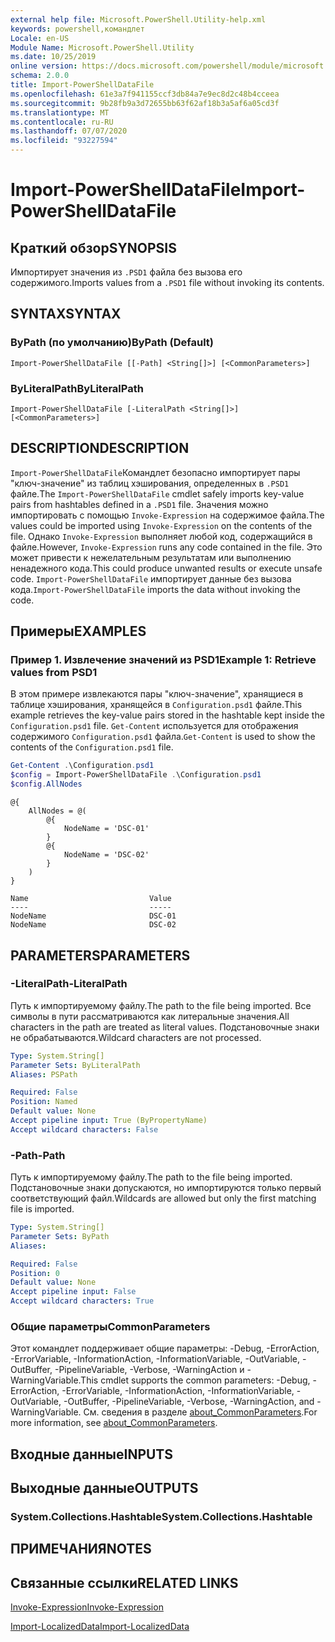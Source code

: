 ```yaml
---
external help file: Microsoft.PowerShell.Utility-help.xml
keywords: powershell,командлет
Locale: en-US
Module Name: Microsoft.PowerShell.Utility
ms.date: 10/25/2019
online version: https://docs.microsoft.com/powershell/module/microsoft.powershell.utility/import-powershelldatafile?view=powershell-5.1&WT.mc_id=ps-gethelp
schema: 2.0.0
title: Import-PowerShellDataFile
ms.openlocfilehash: 61e3a7f941155ccf3db84a7e9ec8d2c48b4cceea
ms.sourcegitcommit: 9b28fb9a3d72655bb63f62af18b3a5af6a05cd3f
ms.translationtype: MT
ms.contentlocale: ru-RU
ms.lasthandoff: 07/07/2020
ms.locfileid: "93227594"
---
```

# <span data-ttu-id="33696-103">Import-PowerShellDataFile</span><span class="sxs-lookup"><span data-stu-id="33696-103">Import-PowerShellDataFile</span></span>

## <span data-ttu-id="33696-104">Краткий обзор</span><span class="sxs-lookup"><span data-stu-id="33696-104">SYNOPSIS</span></span>
<span data-ttu-id="33696-105">Импортирует значения из `.PSD1` файла без вызова его содержимого.</span><span class="sxs-lookup"><span data-stu-id="33696-105">Imports values from a `.PSD1` file without invoking its contents.</span></span>

## <span data-ttu-id="33696-106">SYNTAX</span><span class="sxs-lookup"><span data-stu-id="33696-106">SYNTAX</span></span>

### <span data-ttu-id="33696-107">ByPath (по умолчанию)</span><span class="sxs-lookup"><span data-stu-id="33696-107">ByPath (Default)</span></span>

```
Import-PowerShellDataFile [[-Path] <String[]>] [<CommonParameters>]
```

### <span data-ttu-id="33696-108">ByLiteralPath</span><span class="sxs-lookup"><span data-stu-id="33696-108">ByLiteralPath</span></span>

```
Import-PowerShellDataFile [-LiteralPath <String[]>] [<CommonParameters>]
```

## <span data-ttu-id="33696-109">DESCRIPTION</span><span class="sxs-lookup"><span data-stu-id="33696-109">DESCRIPTION</span></span>

<span data-ttu-id="33696-110">`Import-PowerShellDataFile`Командлет безопасно импортирует пары "ключ-значение" из таблиц хэширования, определенных в `.PSD1` файле.</span><span class="sxs-lookup"><span data-stu-id="33696-110">The `Import-PowerShellDataFile` cmdlet safely imports key-value pairs from hashtables defined in a `.PSD1` file.</span></span> <span data-ttu-id="33696-111">Значения можно импортировать с помощью `Invoke-Expression` на содержимое файла.</span><span class="sxs-lookup"><span data-stu-id="33696-111">The values could be imported using `Invoke-Expression` on the contents of the file.</span></span>
<span data-ttu-id="33696-112">Однако `Invoke-Expression` выполняет любой код, содержащийся в файле.</span><span class="sxs-lookup"><span data-stu-id="33696-112">However, `Invoke-Expression` runs any code contained in the file.</span></span> <span data-ttu-id="33696-113">Это может привести к нежелательным результатам или выполнению ненадежного кода.</span><span class="sxs-lookup"><span data-stu-id="33696-113">This could produce unwanted results or execute unsafe code.</span></span> <span data-ttu-id="33696-114">`Import-PowerShellDataFile` импортирует данные без вызова кода.</span><span class="sxs-lookup"><span data-stu-id="33696-114">`Import-PowerShellDataFile` imports the data without invoking the code.</span></span>

## <span data-ttu-id="33696-115">Примеры</span><span class="sxs-lookup"><span data-stu-id="33696-115">EXAMPLES</span></span>

### <span data-ttu-id="33696-116">Пример 1. Извлечение значений из PSD1</span><span class="sxs-lookup"><span data-stu-id="33696-116">Example 1: Retrieve values from PSD1</span></span>

<span data-ttu-id="33696-117">В этом примере извлекаются пары "ключ-значение", хранящиеся в таблице хэширования, хранящейся в `Configuration.psd1` файле.</span><span class="sxs-lookup"><span data-stu-id="33696-117">This example retrieves the key-value pairs stored in the hashtable kept inside the `Configuration.psd1` file.</span></span> <span data-ttu-id="33696-118">`Get-Content` используется для отображения содержимого `Configuration.psd1` файла.</span><span class="sxs-lookup"><span data-stu-id="33696-118">`Get-Content` is used to show the contents of the `Configuration.psd1` file.</span></span>

```powershell
Get-Content .\Configuration.psd1
$config = Import-PowerShellDataFile .\Configuration.psd1
$config.AllNodes
```

```Output
@{
    AllNodes = @(
        @{
            NodeName = 'DSC-01'
        }
        @{
            NodeName = 'DSC-02'
        }
    )
}

Name                           Value
----                           -----
NodeName                       DSC-01
NodeName                       DSC-02
```

## <span data-ttu-id="33696-119">PARAMETERS</span><span class="sxs-lookup"><span data-stu-id="33696-119">PARAMETERS</span></span>

### <span data-ttu-id="33696-120">-LiteralPath</span><span class="sxs-lookup"><span data-stu-id="33696-120">-LiteralPath</span></span>

<span data-ttu-id="33696-121">Путь к импортируемому файлу.</span><span class="sxs-lookup"><span data-stu-id="33696-121">The path to the file being imported.</span></span> <span data-ttu-id="33696-122">Все символы в пути рассматриваются как литеральные значения.</span><span class="sxs-lookup"><span data-stu-id="33696-122">All characters in the path are treated as literal values.</span></span>
<span data-ttu-id="33696-123">Подстановочные знаки не обрабатываются.</span><span class="sxs-lookup"><span data-stu-id="33696-123">Wildcard characters are not processed.</span></span>

```yaml
Type: System.String[]
Parameter Sets: ByLiteralPath
Aliases: PSPath

Required: False
Position: Named
Default value: None
Accept pipeline input: True (ByPropertyName)
Accept wildcard characters: False
```

### <span data-ttu-id="33696-124">-Path</span><span class="sxs-lookup"><span data-stu-id="33696-124">-Path</span></span>

<span data-ttu-id="33696-125">Путь к импортируемому файлу.</span><span class="sxs-lookup"><span data-stu-id="33696-125">The path to the file being imported.</span></span> <span data-ttu-id="33696-126">Подстановочные знаки допускаются, но импортируются только первый соответствующий файл.</span><span class="sxs-lookup"><span data-stu-id="33696-126">Wildcards are allowed but only the first matching file is imported.</span></span>

```yaml
Type: System.String[]
Parameter Sets: ByPath
Aliases:

Required: False
Position: 0
Default value: None
Accept pipeline input: False
Accept wildcard characters: True
```

### <span data-ttu-id="33696-127">Общие параметры</span><span class="sxs-lookup"><span data-stu-id="33696-127">CommonParameters</span></span>

<span data-ttu-id="33696-128">Этот командлет поддерживает общие параметры: -Debug, -ErrorAction, -ErrorVariable, -InformationAction, -InformationVariable, -OutVariable, -OutBuffer, -PipelineVariable, -Verbose, -WarningAction и -WarningVariable.</span><span class="sxs-lookup"><span data-stu-id="33696-128">This cmdlet supports the common parameters: -Debug, -ErrorAction, -ErrorVariable, -InformationAction, -InformationVariable, -OutVariable, -OutBuffer, -PipelineVariable, -Verbose, -WarningAction, and -WarningVariable.</span></span> <span data-ttu-id="33696-129">См. сведения в разделе [about_CommonParameters](../Microsoft.PowerShell.Core/About/about_CommonParameters.md).</span><span class="sxs-lookup"><span data-stu-id="33696-129">For more information, see [about_CommonParameters](../Microsoft.PowerShell.Core/About/about_CommonParameters.md).</span></span>

## <span data-ttu-id="33696-130">Входные данные</span><span class="sxs-lookup"><span data-stu-id="33696-130">INPUTS</span></span>

## <span data-ttu-id="33696-131">Выходные данные</span><span class="sxs-lookup"><span data-stu-id="33696-131">OUTPUTS</span></span>

### <span data-ttu-id="33696-132">System.Collections.Hashtable</span><span class="sxs-lookup"><span data-stu-id="33696-132">System.Collections.Hashtable</span></span>

## <span data-ttu-id="33696-133">ПРИМЕЧАНИЯ</span><span class="sxs-lookup"><span data-stu-id="33696-133">NOTES</span></span>

## <span data-ttu-id="33696-134">Связанные ссылки</span><span class="sxs-lookup"><span data-stu-id="33696-134">RELATED LINKS</span></span>

[<span data-ttu-id="33696-135">Invoke-Expression</span><span class="sxs-lookup"><span data-stu-id="33696-135">Invoke-Expression</span></span>](Invoke-Expression.md)

[<span data-ttu-id="33696-136">Import-LocalizedData</span><span class="sxs-lookup"><span data-stu-id="33696-136">Import-LocalizedData</span></span>](Import-LocalizedData.md)
